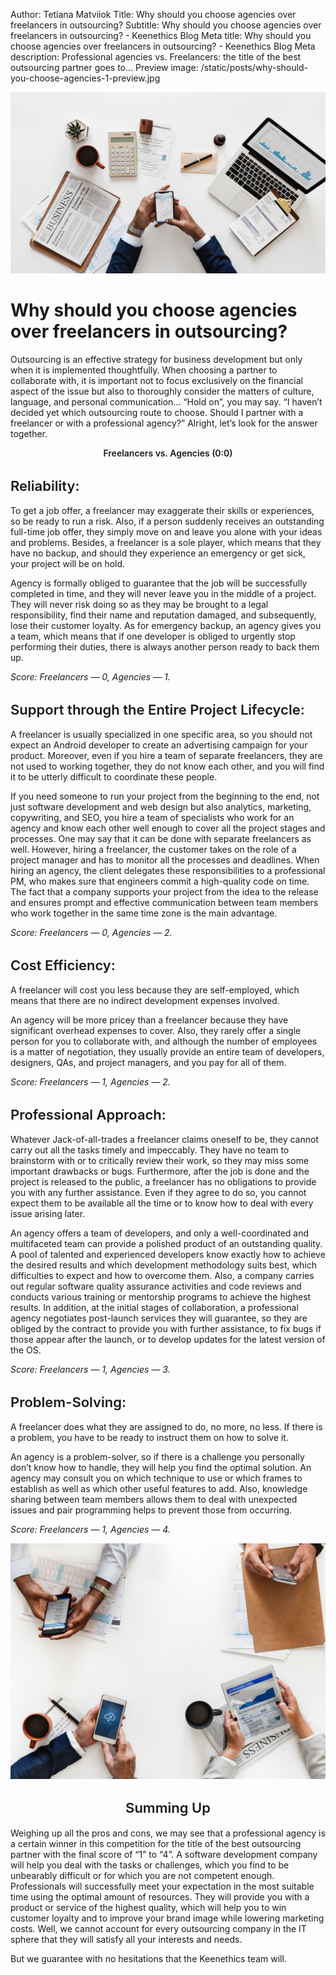 Author: Tetiana Matviiok
Title: Why should you choose agencies over freelancers in outsourcing?
Subtitle: Why should you choose agencies over freelancers in outsourcing? - Keenethics Blog
Meta title: Why should you choose agencies over freelancers in outsourcing? - Keenethics Blog
Meta description: Professional agencies vs. Freelancers: the title of the best outsourcing partner goes to...
Preview image: /static/posts/why-should-you-choose-agencies-1-preview.jpg

![Why should you choose agencies](/static/posts/why-should-you-choose-agencies-1.jpg)

# Why should you choose agencies over freelancers in outsourcing?

Outsourcing is an effective strategy for business development but only when it is implemented thoughtfully. When choosing a partner to collaborate with, it is important not to focus exclusively on the financial aspect of the issue but also to thoroughly consider the matters of culture, language, and personal communication...
“Hold on”, you may say. “I haven’t decided yet which outsourcing route to choose. Should I partner with a freelancer or with a professional agency?”
Alright, let’s look for the answer together.

<div align="center">
  <div style="font-weight: 600">Freelancers vs. Agencies (0:0)</div>
</div>

<div><h2 style="font-weight: 600; font-size: 22px">Reliability:</h2></div>

To get a job offer, a freelancer may exaggerate their skills or experiences, so be ready to run a risk. Also, if a person suddenly receives an outstanding full-time job offer, they simply move on and leave you alone with your ideas and problems. Besides, a freelancer is a sole player, which means that they have no backup, and should they experience an emergency or get sick, your project will be on hold.

Agency is formally obliged to guarantee that the job will be successfully completed in time, and they will never leave you in the middle of a project. They will never risk doing so as they may be brought to a legal responsibility, find their name and reputation damaged, and subsequently, lose their customer loyalty. As for emergency backup, an agency gives you a team, which means that if one developer is obliged to urgently stop performing their duties, there is always another person ready to back them up.

*Score: Freelancers ― 0,  Agencies ― 1.*

<div><h2 style="font-weight: 600; font-size: 22px">Support through the Entire Project Lifecycle:</h2></div>

A freelancer is usually specialized in one specific area, so you should not expect an Android developer to create an advertising campaign for your product. Moreover, even if you hire a team of separate freelancers, they are not used to working together, they do not know each other, and you will find it to be utterly difficult to coordinate these people.

If you need someone to run your project from the beginning to the end, not just software development and web design but also analytics, marketing, copywriting, and SEO, you hire a team of specialists who work for an agency and know each other well enough to cover all the project stages and processes. One may say that it can be done with separate freelancers as well. However, hiring a freelancer, the customer takes on the role of a project manager and has to monitor all the processes and deadlines. When hiring an agency, the client delegates these responsibilities to a professional PM, who makes sure that engineers commit a high-quality code on time. The fact that a company supports your project from the idea to the release and ensures prompt and effective communication between team members who work together in the same time zone is the main advantage.

*Score: Freelancers ― 0,  Agencies ― 2.*

<div><h2 style="font-weight: 600; font-size: 22px">Cost Efficiency:</h2></div>

A freelancer will cost you less because they are self-employed, which means that there are no indirect development expenses involved.

An agency will be more pricey than a freelancer because they have significant overhead expenses to cover. Also, they rarely offer a single person for you to collaborate with, and although the number of employees is a matter of negotiation, they usually provide an entire team of developers, designers, QAs, and project managers, and you pay for all of them. 

*Score: Freelancers ― 1,  Agencies ― 2.*

<div><h2 style="font-weight: 600; font-size: 22px">Professional Approach:</h2></div>

Whatever Jack-of-all-trades a freelancer claims oneself to be, they cannot carry out all the tasks timely and impeccably. They have no team to brainstorm with or to critically review their work, so they may miss some important drawbacks or bugs. Furthermore, after the job is done and the project is released to the public, a freelancer has no obligations to provide you with any further assistance. Even if they agree to do so, you cannot expect them to be available all the time or to know how to deal with every issue arising later.

An agency offers a team of developers, and only a well-coordinated and multifaceted team can provide a polished product of an outstanding quality. A pool of talented and experienced developers know exactly how to achieve the desired results and which development methodology suits best, which difficulties to expect and how to overcome them. Also, a company carries out regular software quality assurance activities and code reviews and conducts various training or mentorship programs to achieve the highest results. In addition, at the initial stages of collaboration, a professional agency negotiates post-launch services they will guarantee, so they are obliged by the contract to provide you with further assistance, to fix bugs if those appear after the launch, or to develop updates for the latest version of the OS.

*Score: Freelancers ― 1,  Agencies ― 3.*

<div><h2 style="font-weight: 600; font-size: 22px">Problem-Solving:</h2></div>

A freelancer does what they are assigned to do, no more, no less. If there is a problem, you have to be ready to instruct them on how to solve it.

An agency is a problem-solver, so if there is a challenge you personally don’t know how to handle, they will help you find the optimal solution. An agency may consult you on which technique to use or which frames to establish as well as which other useful features to add. Also, knowledge sharing between team members allows them to deal with unexpected issues and pair programming helps to prevent those from occurring.

*Score: Freelancers ― 1,  Agencies ― 4.*

![Why should you choose agencies](/static/posts/why-should-you-choose-agencies-2.jpg)

<div align="center">
  <h2 style="font-weight: 600; font-size: 22px">Summing Up</h2>
</div>

Weighing up all the pros and cons, we may see that a professional agency is a certain winner in this competition for the title of the best outsourcing partner with the final score of “1” to “4”. A software development company will help you deal with the tasks or challenges, which you find to be unbearably difficult or for which you are not competent enough. Professionals will successfully meet your expectation in the most suitable time using the optimal amount of resources. They will provide you with a product or service of the highest quality, which will help you to win customer loyalty and to improve your brand image while lowering marketing costs. Well, we cannot account for every outsourcing company in the IT sphere that they will satisfy all your interests and needs.

But we guarantee with no hesitations that the Keenethics team will.